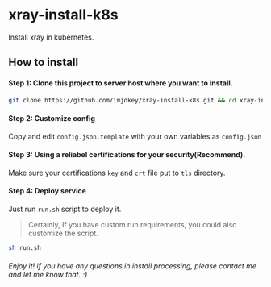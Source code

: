 # xray-install-k8s
Install xray in kubernetes.

## How to install

#### Step 1: Clone this project to server host where you want to install.

```sh
git clone https://github.com/imjokey/xray-install-k8s.git && cd xray-install-k8s
```

#### Step 2: Customize config 
Copy and edit `config.json.template` with your own variables as `config.json` 

#### Step 3: Using  a reliabel certifications for your security(Recommend).

Make sure your certifications `key` and `crt` file put to `tls` directory.

#### Step 4: Deploy service
Just run `run.sh` script to deploy it.

> Certainly,  If you have custom run requirements,  you could also customize the script. 

```sh
sh run.sh 
```

###### Enjoy it! if you have any questions  in install processing, please contact me and let me know that. :)



